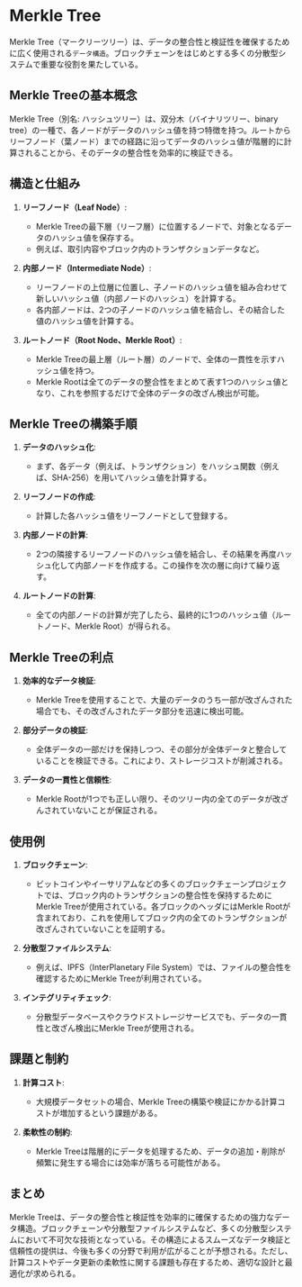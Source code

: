 # Merkle Tree

Merkle Tree（マークリーツリー）は、データの整合性と検証性を確保するために広く使用される`データ構造`。ブロックチェーンをはじめとする多くの分散型システムで重要な役割を果たしている。

## Merkle Treeの基本概念

Merkle Tree（別名: ハッシュツリー）は、双分木（バイナリツリー、binary tree）の一種で、各ノードがデータのハッシュ値を持つ特徴を持つ。ルートからリーフノード（葉ノード）までの経路に沿ってデータのハッシュ値が階層的に計算されることから、そのデータの整合性を効率的に検証できる。

## 構造と仕組み

1. **リーフノード（Leaf Node）**:
   - Merkle Treeの最下層（リーフ層）に位置するノードで、対象となるデータのハッシュ値を保存する。
   - 例えば、取引内容やブロック内のトランザクションデータなど。

2. **内部ノード（Intermediate Node）**:
   - リーフノードの上位層に位置し、子ノードのハッシュ値を組み合わせて新しいハッシュ値（内部ノードのハッシュ）を計算する。
   - 各内部ノードは、2つの子ノードのハッシュ値を結合し、その結合した値のハッシュ値を計算する。

3. **ルートノード（Root Node、Merkle Root）**:
   - Merkle Treeの最上層（ルート層）のノードで、全体の一貫性を示すハッシュ値を持つ。
   - Merkle Rootは全てのデータの整合性をまとめて表す1つのハッシュ値となり、これを参照するだけで全体のデータの改ざん検出が可能。

## Merkle Treeの構築手順

1. **データのハッシュ化**:
   - まず、各データ（例えば、トランザクション）をハッシュ関数（例えば、SHA-256）を用いてハッシュ値を計算する。

2. **リーフノードの作成**:
   - 計算した各ハッシュ値をリーフノードとして登録する。

3. **内部ノードの計算**:
   - 2つの隣接するリーフノードのハッシュ値を結合し、その結果を再度ハッシュ化して内部ノードを作成する。この操作を次の層に向けて繰り返す。

4. **ルートノードの計算**:
   - 全ての内部ノードの計算が完了したら、最終的に1つのハッシュ値（ルートノード、Merkle Root）が得られる。

## Merkle Treeの利点

1. **効率的なデータ検証**:
   - Merkle Treeを使用することで、大量のデータのうち一部が改ざんされた場合でも、その改ざんされたデータ部分を迅速に検出可能。

2. **部分データの検証**:
   - 全体データの一部だけを保持しつつ、その部分が全体データと整合していることを検証できる。これにより、ストレージコストが削減される。

3. **データの一貫性と信頼性**:
   - Merkle Rootが1つでも正しい限り、そのツリー内の全てのデータが改ざんされていないことが保証される。

## 使用例

1. **ブロックチェーン**:
   - ビットコインやイーサリアムなどの多くのブロックチェーンプロジェクトでは、ブロック内のトランザクションの整合性を保持するためにMerkle Treeが使用されている。各ブロックのヘッダにはMerkle Rootが含まれており、これを使用してブロック内の全てのトランザクションが改ざんされていないことを証明する。

2. **分散型ファイルシステム**:
   - 例えば、IPFS（InterPlanetary File System）では、ファイルの整合性を確認するためにMerkle Treeが利用されている。

3. **インテグリティチェック**:
   - 分散型データベースやクラウドストレージサービスでも、データの一貫性と改ざん検出にMerkle Treeが使用される。

## 課題と制約

1. **計算コスト**:
   - 大規模データセットの場合、Merkle Treeの構築や検証にかかる計算コストが増加するという課題がある。

2. **柔軟性の制約**:
   - Merkle Treeは階層的にデータを処理するため、データの追加・削除が頻繁に発生する場合には効率が落ちる可能性がある。

## まとめ

Merkle Treeは、データの整合性と検証性を効率的に確保するための強力なデータ構造。ブロックチェーンや分散型ファイルシステムなど、多くの分散型システムにおいて不可欠な技術となっている。その構造によるスムーズなデータ検証と信頼性の提供は、今後も多くの分野で利用が広がることが予想される。ただし、計算コストやデータ更新の柔軟性に関する課題も存在するため、適切な設計と最適化が求められる。
